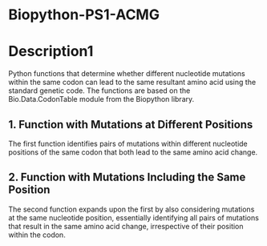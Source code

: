 # Biopython-PS1-ACMG

# Description1

Python functions that determine whether different nucleotide mutations within the same codon can lead to the same resultant amino acid using the standard genetic code. The functions are based on the Bio.Data.CodonTable module from the Biopython library.

## 1. Function with Mutations at Different Positions
The first function identifies pairs of mutations within different nucleotide positions of the same codon that both lead to the same amino acid change.

## 2. Function with Mutations Including the Same Position
The second function expands upon the first by also considering mutations at the same nucleotide position, essentially identifying all pairs of mutations that result in the same amino acid change, irrespective of their position within the codon.




